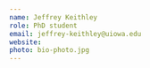 ```yaml
---
name: Jeffrey Keithley
role: PhD student
email: jeffrey-keithley@uiowa.edu
website: 
photo: bio-photo.jpg
---
```


<!--I like teaching Computer Science!-->
